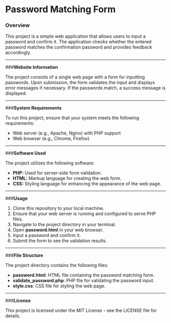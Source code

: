 # Password Matching Form
### **Overview**

This project is a simple web application that allows users to input a password and confirm it. The application checks whether the entered password matches the confirmation password and provides feedback accordingly.

------------

###**Website Information**

The project consists of a single web page with a form for inputting passwords. Upon submission, the form validates the input and displays error messages if necessary. If the passwords match, a success message is displayed.

------------


###**System Requirements**

To run this project, ensure that your system meets the following requirements:

- Web server (e.g., Apache, Nginx) with PHP support
- Web browser (e.g., Chrome, Firefox)

------------


###**Software Used**

The project utilizes the following software:

- **PHP:** Used for server-side form validation.
- **HTML:** Markup language for creating the web form.
- **CSS:** Styling language for enhancing the appearance of the web page.

------------


###**Usage**

1. Clone this repository to your local machine.
1. Ensure that your web server is running and configured to serve PHP files.
1. Navigate to the project directory in your terminal.
1. Open **password.html** in your web browser.
1. Input a password and confirm it.
1. Submit the form to see the validation results.

------------


###**File Structure**

The project directory contains the following files:

- **password.html**: HTML file containing the password matching form.
- **validate\_password.php**: PHP file for validating the password input.
- **style.css**: CSS file for styling the web page.

------------


###**License**

This project is licensed under the MIT License - see the LICENSE file for details.
